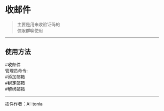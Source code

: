 # 收邮件
> 主要是用来收验证码的<br/>
> 仅限群聊使用<br/>

---
## 使用方法
\#收邮件<br/>
管理员命令:<br/>
\#添加邮箱<br/>
\#绑定邮箱<br/>
\#解绑邮箱<br/>

---
插件作者：Ailitonia